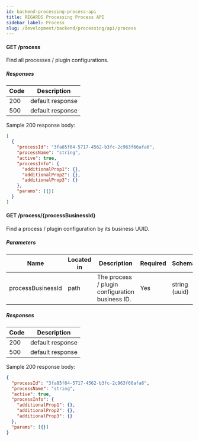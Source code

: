 ```yaml
---
id: backend-processing-process-api
title: REGARDS Processing Process API
sidebar_label: Process
slug: /development/backend/processing/api/process
---
```


#### GET /process

Find all processes / plugin configurations.

##### Responses

| Code | Description      |
| ---- | ---------------- |
| 200  | default response |
| 500  | default response |

Sample 200 response body:

```json
[
  {
    "processId": "3fa85f64-5717-4562-b3fc-2c963f66afa6",
    "processName": "string",
    "active": true,
    "processInfo": {
      "additionalProp1": {},
      "additionalProp2": {},
      "additionalProp3": {}
    },
    "params": [{}]
  }
]
```

#### GET /process/{processBusinessId}

Find a process / plugin configuration by its business UUID.

##### Parameters

| Name              | Located in | Description                                     | Required | Schema        |
| ----------------- | ---------- | ----------------------------------------------- | -------- | ------------- |
| processBusinessId | path       | The process / plugin configuration business ID. | Yes      | string (uuid) |

##### Responses

| Code | Description      |
| ---- | ---------------- |
| 200  | default response |
| 500  | default response |

Sample 200 response body:

```json
{
  "processId": "3fa85f64-5717-4562-b3fc-2c963f66afa6",
  "processName": "string",
  "active": true,
  "processInfo": {
    "additionalProp1": {},
    "additionalProp2": {},
    "additionalProp3": {}
  },
  "params": [{}]
}
```
